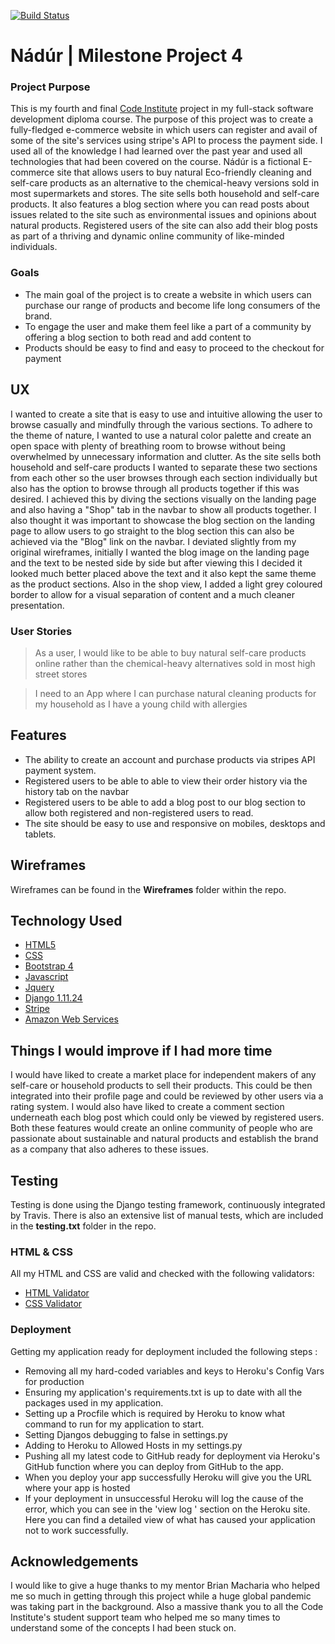 [![Build Status](https://travis-ci.org/Neilfoster/eco-commerce.svg?branch=master)](https://travis-ci.org/Neilfoster/eco-commerce)

# Nádúr | Milestone Project 4

### Project Purpose

This is my fourth and final [Code Institute](https://codeinstitute.net/) project in my full-stack software development diploma course.
The purpose of this project was to create a fully-fledged e-commerce website in which users can register
and avail of some of the site's services using stripe's API to process the payment side. I used all of the
knowledge I had learned over the past year and used all technologies that had been covered on the course.
Nádúr is a fictional E-commerce site that allows users to buy natural Eco-friendly cleaning and self-care products as an 
alternative to the chemical-heavy versions sold in most supermarkets and stores. The site sells both household and self-care
products. It also features a blog section where you can read posts about issues related to the site such as environmental
issues and opinions about natural products. Registered users of the site can also add their blog posts as part of a thriving
and dynamic online community of like-minded individuals. 

### Goals

* The main goal of the project is to create a website in which users can purchase our range of products and become life
  long consumers of the brand. 
* To engage the user and make them feel like a part of a community by offering a blog section to both read and add content to
* Products should be easy to find and easy to proceed to the checkout for payment

## UX

I wanted to create a site that is easy to use and intuitive allowing the user to browse casually and mindfully through the various sections.
To adhere to the theme of nature, I wanted to use a natural color palette and create an open space with plenty of breathing room to
browse without being overwhelmed by unnecessary information and clutter. 
As the site sells both household and self-care products I wanted to separate these two sections from each other so the user browses through
each section individually but also has the option to browse through all products together if this was desired. I achieved this by diving the 
sections visually on the landing page and also having a "Shop" tab in the navbar to show all products together. 
I also thought it was important to showcase the blog section on the landing page to allow users to go straight to the blog section
this can also be achieved via the "Blog" link on the navbar. 
I deviated slightly from my original wireframes, initially I wanted the blog image on the landing page and the text to be nested side by side
but after viewing this I decided it looked much better placed above the text and it also kept the same theme as the product sections.
Also in the shop view, I added a light grey coloured border to allow for a visual separation of content and a much cleaner presentation. 


### User Stories

> As a user, I would like to be able to buy natural self-care products online rather 
than the chemical-heavy alternatives sold in most high street stores

> I need to an App where I can purchase natural cleaning products for my household as 
I have a young child with allergies 

## Features 

* The ability to create an account and purchase products via stripes API payment system.
* Registered users to be able to able to view their order history via the history tab on the navbar
* Registered users to be able to add a blog post to our blog section to allow both registered and non-registered users to read. 
* The site should be easy to use and responsive on mobiles, desktops and tablets.

## Wireframes
 Wireframes can be found in the **Wireframes** folder within the repo.

## Technology Used

* [HTML5](https://en.wikipedia.org/wiki/HTML5)
* [CSS](https://en.wikipedia.org/wiki/Cascading_Style_Sheets)
* [Bootstrap 4](https://getbootstrap.com/)
* [Javascript](https://www.javascript.com/)
* [Jquery](https://jquery.com/)
* [Django 1.11.24](https://docs.djangoproject.com/en/3.0/releases/1.11.24/)
* [Stripe](https://stripe.com/ie)
* [Amazon Web Services](https://aws.amazon.com/)


## Things I would improve if I had more time
I would have liked to create a market place for independent makers of any self-care or household products
to sell their products. This could be then integrated into their profile page and could be reviewed by
other users via a rating system. 
I would also have liked to create a comment section underneath each blog post which could only be viewed
by registered users. 
Both these features would create an online community of people who are passionate about sustainable and 
natural products and establish the brand as a company that also adheres to these issues.

## Testing 
Testing is done using the Django testing framework, continuously integrated by Travis. 
There is also an extensive list of manual tests, which are included in the **testing.txt** folder in the repo.

### HTML & CSS
All my HTML and CSS are valid and checked with the following validators:

* [HTML Validator](https://validator.w3.org/)
* [CSS Validator](https://jigsaw.w3.org/css-validator/)

### Deployment 

Getting my application ready for deployment included the following steps :
* Removing all my hard-coded variables and keys to Heroku's Config Vars for production
* Ensuring my application's requirements.txt is up to date with all the packages used
    in my application.
* Setting up a Procfile which is required by Heroku to know what command to
    run for my application to start.
* Setting Djangos debugging to false in settings.py 
* Adding to Heroku to Allowed Hosts in my settings.py 
* Pushing all my latest code to GitHub ready for deployment via Heroku's GitHub function
    where you can deploy from GitHub to the app.
* When you deploy your app successfully Heroku will give you the URL where your app is hosted
* If your deployment in unsuccessful Heroku will log the cause of the error, which you can
    see in the 'view log ' section on the Heroku site. Here you can find a detailed view of what 
    has caused your application not to work successfully.

## Acknowledgements
 I would like to give a huge thanks to my mentor Brian Macharia who helped me so much in getting 
 through this project while a huge global pandemic was taking part in the background. Also a 
 massive thank you to all the Code Institute's student support team who helped me so many times 
 to understand some of the concepts I had been stuck on.
